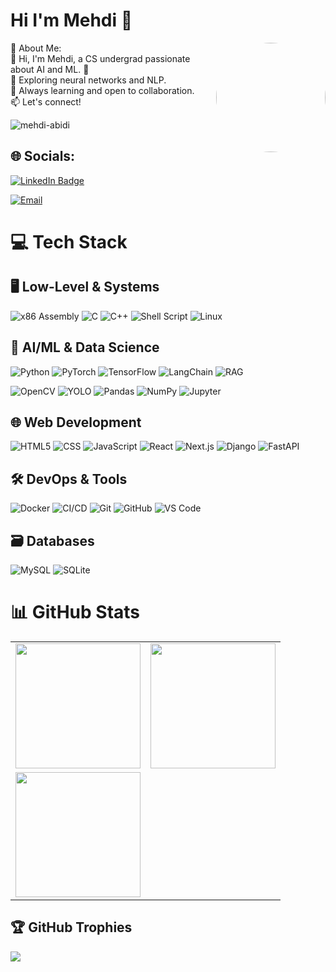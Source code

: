 # Hi I'm Mehdi 👋
<img align="right" src="https://i.pinimg.com/originals/93/bf/e3/93bfe30c88d854ea63b468203386fc0f.jpg" style="height: 175px; border-radius: 50%; margin-left: 20px;" />
💫 About Me:<br>
👋 Hi, I'm Mehdi, a CS undergrad passionate about AI and ML. 🚀<br>
🔭 Exploring neural networks and NLP.<br>
🌱 Always learning and open to collaboration.<br>
📫 Let's connect!




<p align="left"> <img src="https://komarev.com/ghpvc/?username=mehdi-abidi&label=Profile%20views&color=0e75b6&style=flat" alt="mehdi-abidi" /> </p>


## 🌐 Socials:
<p><a href="https://www.linkedin.com/in/mehdiiabidii/"><img src="https://img.shields.io/badge/-@mehdi-0077B5?style=flat-square&amp;labelColor=0077B5&amp;logo=LinkedIn&amp;link=https://www.linkedin.com/in/mehdiiabidii/" alt="LinkedIn Badge"></a></p>
<a href="mailto:mehdiali78666@gmail.com"><img src="https://img.shields.io/badge/Email-mehdiali78666@gmail.com-blue?style=flat-square&logo=gmail" alt="Email"/></a>


# 💻 Tech Stack

## 🖥️ Low-Level & Systems
![x86 Assembly](https://img.shields.io/badge/x86%20assembly-007ACC?style=for-the-badge&logo=assembly&logoColor=ffffff)
![C](https://img.shields.io/badge/c-%2300599C.svg?style=for-the-badge&logo=c&logoColor=white) 
![C++](https://img.shields.io/badge/c++-%2300599C.svg?style=for-the-badge&logo=c%2B%2B&logoColor=white)
![Shell Script](https://img.shields.io/badge/shell_script-%23121011.svg?style=for-the-badge&logo=gnu-bash&logoColor=white)
![Linux](https://img.shields.io/badge/Linux-FCC624?style=for-the-badge&logo=linux&logoColor=black)

## 🤖 AI/ML & Data Science
![Python](https://img.shields.io/badge/python-3670A0?style=for-the-badge&logo=python&logoColor=ffdd54)
![PyTorch](https://img.shields.io/badge/PyTorch-%23EE4C2C.svg?style=for-the-badge&logo=PyTorch&logoColor=white)
![TensorFlow](https://img.shields.io/badge/TensorFlow-%23FF6F00.svg?style=for-the-badge&logo=TensorFlow&logoColor=white)
![LangChain](https://img.shields.io/badge/LangChain-%2300ADD8.svg?style=for-the-badge&logo=langchain&logoColor=white)
![RAG](https://img.shields.io/badge/RAG-%23000000.svg?style=for-the-badge&logo=retrieval-augmented-generation&logoColor=white)

![OpenCV](https://img.shields.io/badge/OpenCV-%23white.svg?style=for-the-badge&logo=opencv&logoColor=5C3EE8)
![YOLO](https://img.shields.io/badge/YOLO-%2300FFFF.svg?style=for-the-badge&logo=yolo&logoColor=black)
![Pandas](https://img.shields.io/badge/pandas-%23150458.svg?style=for-the-badge&logo=pandas&logoColor=white)
![NumPy](https://img.shields.io/badge/numpy-%23013243.svg?style=for-the-badge&logo=numpy&logoColor=white)
![Jupyter](https://img.shields.io/badge/Jupyter-%23F37626.svg?style=for-the-badge&logo=Jupyter&logoColor=white)

## 🌐 Web Development
![HTML5](https://img.shields.io/badge/html5-%23E34F26.svg?style=for-the-badge&logo=html5&logoColor=white)
![CSS](https://img.shields.io/badge/css-%231572B6.svg?style=for-the-badge&logo=css3&logoColor=white)
![JavaScript](https://img.shields.io/badge/javascript-%23323330.svg?style=for-the-badge&logo=javascript&logoColor=%23F7DF1E)
![React](https://img.shields.io/badge/react-%2361DAFB.svg?style=for-the-badge&logo=react&logoColor=black)
![Next.js](https://img.shields.io/badge/nextjs-%23000000.svg?style=for-the-badge&logo=next.js&logoColor=white)
![Django](https://img.shields.io/badge/django-%23092E20.svg?style=for-the-badge&logo=django&logoColor=white)
![FastAPI](https://img.shields.io/badge/FastAPI-%2300ADD8.svg?style=for-the-badge&logo=fastapi&logoColor=white)

## 🛠️ DevOps & Tools
![Docker](https://img.shields.io/badge/docker-%230db7ed.svg?style=for-the-badge&logo=docker&logoColor=white)
![CI/CD](https://img.shields.io/badge/cicd-%2300ADD8.svg?style=for-the-badge&logo=github-actions&logoColor=white)
![Git](https://img.shields.io/badge/git-%23F05033.svg?style=for-the-badge&logo=git&logoColor=white)
![GitHub](https://img.shields.io/badge/github-%23121011.svg?style=for-the-badge&logo=github&logoColor=white)
![VS Code](https://img.shields.io/badge/Visual%20Studio%20Code-0078d7.svg?style=for-the-badge&logo=visual-studio-code&logoColor=white)

## 🗃️ Databases
![MySQL](https://img.shields.io/badge/mysql-%2300f.svg?style=for-the-badge&logo=mysql&logoColor=white)
![SQLite](https://img.shields.io/badge/sqlite-%23003B57.svg?style=for-the-badge&logo=sqlite&logoColor=white)


# 📊 GitHub Stats
<table>
  <tr>
    <td valign="top">
      <img height="200" src="https://github-readme-stats.vercel.app/api?username=mehdi-abidi&show_icons=true&theme=radical&hide_border=true" />
    </td>
    <td valign="top">
      <img height="200" src="https://github-readme-stats.vercel.app/api/top-langs/?username=mehdi-abidi&layout=compact&theme=radical&hide_border=true" />
    </td>
  </tr>
  <tr>
    <td colspan="2">
      <img height="200" src="https://github-readme-streak-stats.herokuapp.com/?user=mehdi-abidi&theme=radical&hide_border=true" />
    </td>
  </tr>
</table>


## 🏆 GitHub Trophies
![](https://github-profile-trophy.vercel.app/?username=Mehdi-Abidi&theme=vision-friendly-dark&no-frame=false&no-bg=true&margin-w=4)

